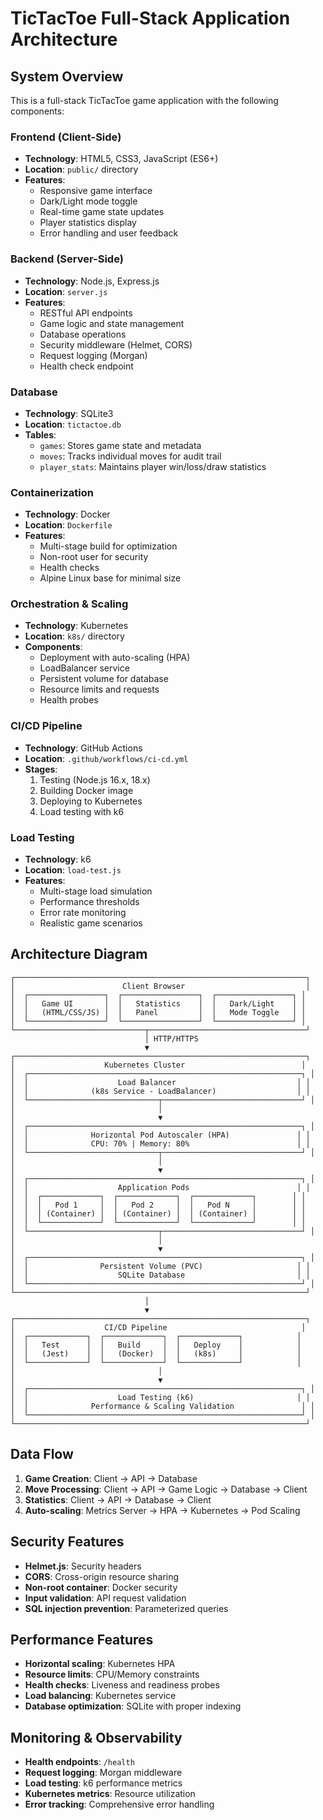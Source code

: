 # TicTacToe Full-Stack Application Architecture

## System Overview

This is a full-stack TicTacToe game application with the following components:

### Frontend (Client-Side)
- **Technology**: HTML5, CSS3, JavaScript (ES6+)
- **Location**: `public/` directory
- **Features**:
  - Responsive game interface
  - Dark/Light mode toggle
  - Real-time game state updates
  - Player statistics display
  - Error handling and user feedback

### Backend (Server-Side)
- **Technology**: Node.js, Express.js
- **Location**: `server.js`
- **Features**:
  - RESTful API endpoints
  - Game logic and state management
  - Database operations
  - Security middleware (Helmet, CORS)
  - Request logging (Morgan)
  - Health check endpoint

### Database
- **Technology**: SQLite3
- **Location**: `tictactoe.db`
- **Tables**:
  - `games`: Stores game state and metadata
  - `moves`: Tracks individual moves for audit trail
  - `player_stats`: Maintains player win/loss/draw statistics

### Containerization
- **Technology**: Docker
- **Location**: `Dockerfile`
- **Features**:
  - Multi-stage build for optimization
  - Non-root user for security
  - Health checks
  - Alpine Linux base for minimal size

### Orchestration & Scaling
- **Technology**: Kubernetes
- **Location**: `k8s/` directory
- **Components**:
  - Deployment with auto-scaling (HPA)
  - LoadBalancer service
  - Persistent volume for database
  - Resource limits and requests
  - Health probes

### CI/CD Pipeline
- **Technology**: GitHub Actions
- **Location**: `.github/workflows/ci-cd.yml`
- **Stages**:
  1. Testing (Node.js 16.x, 18.x)
  2. Building Docker image
  3. Deploying to Kubernetes
  4. Load testing with k6

### Load Testing
- **Technology**: k6
- **Location**: `load-test.js`
- **Features**:
  - Multi-stage load simulation
  - Performance thresholds
  - Error rate monitoring
  - Realistic game scenarios

## Architecture Diagram

```
┌─────────────────────────────────────────────────────────────────┐
│                        Client Browser                           │
│  ┌─────────────────┐  ┌─────────────────┐  ┌─────────────────┐ │
│  │   Game UI       │  │   Statistics    │  │   Dark/Light    │ │
│  │   (HTML/CSS/JS) │  │   Panel         │  │   Mode Toggle   │ │
│  └─────────────────┘  └─────────────────┘  └─────────────────┘ │
└─────────────────────────────┬───────────────────────────────────┘
                              │ HTTP/HTTPS
                              ▼
┌─────────────────────────────────────────────────────────────────┐
│                    Kubernetes Cluster                          │
│  ┌─────────────────────────────────────────────────────────────┐ │
│  │                    Load Balancer                           │ │
│  │              (k8s Service - LoadBalancer)                  │ │
│  └─────────────────────────────┬───────────────────────────────┘ │
│                                │
│                                ▼
│  ┌─────────────────────────────────────────────────────────────┐ │
│  │              Horizontal Pod Autoscaler (HPA)               │ │
│  │              CPU: 70% | Memory: 80%                        │ │
│  └─────────────────────────────┬───────────────────────────────┘ │
│                                │
│                                ▼
│  ┌─────────────────────────────────────────────────────────────┐ │
│  │                    Application Pods                        │ │
│  │  ┌─────────────┐  ┌─────────────┐  ┌─────────────┐        │ │
│  │  │   Pod 1     │  │   Pod 2     │  │   Pod N     │        │ │
│  │  │ (Container) │  │ (Container) │  │ (Container) │        │ │
│  │  └─────────────┘  └─────────────┘  └─────────────┘        │ │
│  └─────────────────────────────┬───────────────────────────────┘ │
│                                │
│                                ▼
│  ┌─────────────────────────────────────────────────────────────┐ │
│  │                Persistent Volume (PVC)                     │ │
│  │                    SQLite Database                         │ │
│  └─────────────────────────────────────────────────────────────┘ │
└─────────────────────────────────────────────────────────────────┘
                              │
                              ▼
┌─────────────────────────────────────────────────────────────────┐
│                    CI/CD Pipeline                              │
│  ┌─────────────┐  ┌─────────────┐  ┌─────────────┐            │
│  │   Test      │  │   Build     │  │   Deploy    │            │
│  │   (Jest)    │  │   (Docker)  │  │   (k8s)     │            │
│  └─────────────┘  └─────────────┘  └─────────────┘            │
│                                │
│                                ▼
│  ┌─────────────────────────────────────────────────────────────┐ │
│  │                    Load Testing (k6)                       │ │
│  │              Performance & Scaling Validation               │ │
│  └─────────────────────────────────────────────────────────────┘ │
└─────────────────────────────────────────────────────────────────┘
```

## Data Flow

1. **Game Creation**: Client → API → Database
2. **Move Processing**: Client → API → Game Logic → Database → Client
3. **Statistics**: Client → API → Database → Client
4. **Auto-scaling**: Metrics Server → HPA → Kubernetes → Pod Scaling

## Security Features

- **Helmet.js**: Security headers
- **CORS**: Cross-origin resource sharing
- **Non-root container**: Docker security
- **Input validation**: API request validation
- **SQL injection prevention**: Parameterized queries

## Performance Features

- **Horizontal scaling**: Kubernetes HPA
- **Resource limits**: CPU/Memory constraints
- **Health checks**: Liveness and readiness probes
- **Load balancing**: Kubernetes service
- **Database optimization**: SQLite with proper indexing

## Monitoring & Observability

- **Health endpoints**: `/health`
- **Request logging**: Morgan middleware
- **Load testing**: k6 performance metrics
- **Kubernetes metrics**: Resource utilization
- **Error tracking**: Comprehensive error handling
